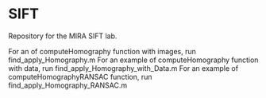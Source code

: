 # SIFT

Repository for the MIRA SIFT lab. 

For an of computeHomography function with images, run find_apply_Homography.m
For an example of computeHomography function with data, run find_apply_Homography_with_Data.m
For an example of computeHomographyRANSAC function, run find_apply_Homography_RANSAC.m
